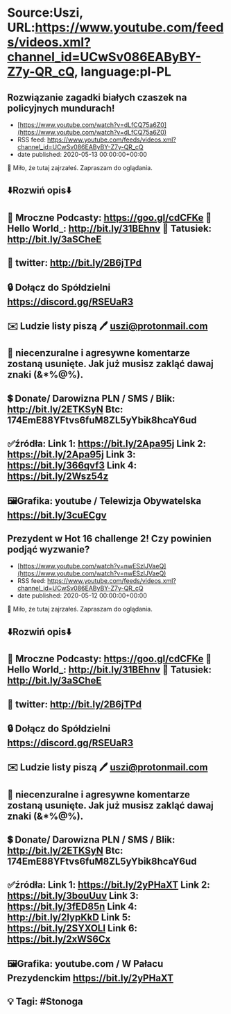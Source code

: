 # Source:Uszi, URL:https://www.youtube.com/feeds/videos.xml?channel_id=UCwSv086EAByBY-Z7y-QR_cQ, language:pl-PL

## Rozwiązanie zagadki białych czaszek na policyjnych mundurach!
 - [https://www.youtube.com/watch?v=dLfCQ75a6Z0](https://www.youtube.com/watch?v=dLfCQ75a6Z0)
 - RSS feed: https://www.youtube.com/feeds/videos.xml?channel_id=UCwSv086EAByBY-Z7y-QR_cQ
 - date published: 2020-05-13 00:00:00+00:00

🤪 Miło, że tutaj zajrzałeś.  Zapraszam do oglądania.

⬇️Rozwiń opis⬇️
------------------------------------------------------------
👀 Mroczne Podcasty: https://goo.gl/cdCFKe
👀 Hello World_: http://bit.ly/31BEhnv
👀 Tatusiek: http://bit.ly/3aSCheE
------------------------------------------------------------
👀 twitter: http://bit.ly/2B6jTPd
------------------------------------------------------------
🔒 Dołącz do Spółdzielni
https://discord.gg/RSEUaR3
------------------------------------------------------------
✉️ Ludzie listy piszą 
🖊️ uszi@protonmail.com
------------------------------------------------------------
👺 niecenzuralne i agresywne komentarze zostaną usunięte.  Jak już musisz zakląć dawaj znaki (&*%@%).
------------------------------------------------------------
💲 Donate/ Darowizna
PLN / SMS / Blik: http://bit.ly/2ETKSyN
Btc: 174EmE88YFtvs6fuM8ZL5yYbik8hcaY6ud
------------------------------------------------------------
✅źródła:
Link 1:                   https://bit.ly/2Apa95j
Link 2:                   https://bit.ly/2Apa95j
Link 3:                   https://bit.ly/366qvf3
Link 4:                   https://bit.ly/2Wsz54z
---------------------------------------------------------------
🖼Grafika: 
youtube / Telewizja Obywatelska
https://bit.ly/3cuECgv
-------------------------------------------------------------

## Prezydent w  Hot 16 challenge 2! Czy powinien podjąć wyzwanie?
 - [https://www.youtube.com/watch?v=nwESzlJVaeQ](https://www.youtube.com/watch?v=nwESzlJVaeQ)
 - RSS feed: https://www.youtube.com/feeds/videos.xml?channel_id=UCwSv086EAByBY-Z7y-QR_cQ
 - date published: 2020-05-12 00:00:00+00:00

🤪 Miło, że tutaj zajrzałeś.  Zapraszam do oglądania.

⬇️Rozwiń opis⬇️
------------------------------------------------------------
👀 Mroczne Podcasty: https://goo.gl/cdCFKe
👀 Hello World_: http://bit.ly/31BEhnv
👀 Tatusiek: http://bit.ly/3aSCheE
------------------------------------------------------------
👀 twitter: http://bit.ly/2B6jTPd
------------------------------------------------------------
🔒 Dołącz do Spółdzielni
https://discord.gg/RSEUaR3
------------------------------------------------------------
✉️ Ludzie listy piszą 
🖊️ uszi@protonmail.com
------------------------------------------------------------
👺 niecenzuralne i agresywne komentarze zostaną usunięte.  Jak już musisz zakląć dawaj znaki (&*%@%).
------------------------------------------------------------
💲 Donate/ Darowizna
PLN / SMS / Blik: http://bit.ly/2ETKSyN
Btc: 174EmE88YFtvs6fuM8ZL5yYbik8hcaY6ud
------------------------------------------------------------
✅źródła:
Link 1:                   https://bit.ly/2yPHaXT
Link 2:                   https://bit.ly/3bouUuv
Link 3:                   https://bit.ly/3fED85n
Link 4:                   http://bit.ly/2IypKkD
Link 5:                   https://bit.ly/2SYXOLI
Link 6:                   https://bit.ly/2xWS6Cx
---------------------------------------------------------------
🖼Grafika: 
youtube.com / W Pałacu Prezydenckim
https://bit.ly/2yPHaXT
-------------------------------------------------------------
💡 Tagi: #Stonoga
--------------------------------------------------------------

